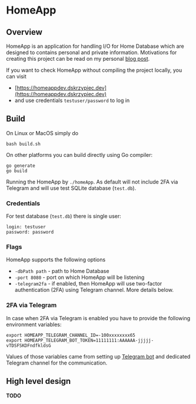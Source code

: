 # HomeApp

## Overview

HomeApp is an application for handling I/O for Home Database which are designed to contains personal and private
information. Motivations for creating this project can be read on my personal
[blog post](https://dskrzypiec.dev/home-db/).

If you want to check HomeApp without compiling the project locally, you can visit

* [https://homeappdev.dskrzypiec.dev](https://homeappdev.dskrzypiec.dev)
* and use credentials `testuser/password` to log in

## Build

On Linux or MacOS simply do

```
bash build.sh
```

On other platforms you can build directly using Go compiler:

```
go generate
go build
```

Running the HomeApp by `./homeApp`. As default will not include 2FA via Telegram and will use test SQLite database
(`test.db`).

### Credentials

For test database (`test.db`) there is single user:

```
login: testuser
password: password
```

### Flags

HomeApp supports the following options

* `-dbPath path` - path to Home Database
* `-port 8080` - port on which HomeApp will be listening
* `-telegram2fa` - if enabled, then HomeApp will use two-factor authentication (2FA) using Telegram channel. More details below.


### 2FA via Telegram

In case when 2FA via Telegram is enabled you have to provide the following environment variables:

```
export HOMEAPP_TELEGRAM_CHANNEL_ID=-100xxxxxxxx65
export HOMEAPP_TELEGRAM_BOT_TOKEN=11111111:AAAAAA-jjjjj-vTDSFSKDFndfkldsG
```

Values of those variables came from setting up [Telegram bot](https://core.telegram.org/bots/api) and dedicated Telegram
channel for the communication.


## High level design

**TODO**
